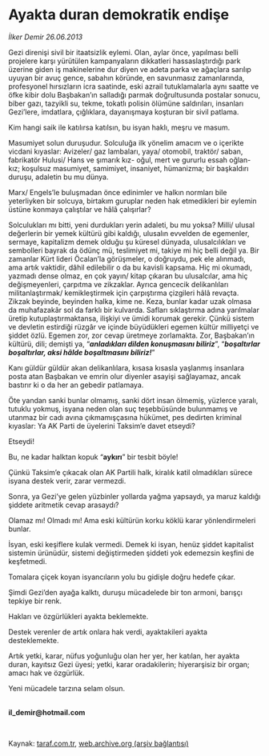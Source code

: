 # Ayakta duran demokratik endişe 

*İlker Demir 26.06.2013*

<div class="yazi"><p>Gezi direnişi sivil bir itaatsizlik eylemi. Olan, aylar önce, yapılması belli projelere karşı yürütülen kampanyaların dikkatleri hassaslaştırdığı park üzerine giden iş makinelerine dur diyen ve adeta parka ve ağaçlara sarılıp uyuyan bir avuç gence, sabahın köründe, en savunmasız zamanlarında, profesyonel hırsızların icra saatinde, eski azrail tutuklamalarla aynı saatte ve öfke kibir dolu Başbakan’ın salladığı parmak doğrultusunda postalar sonucu, biber gazı, tazyikli su, tekme, tokatlı polisin ölümüne saldırıları, insanları Gezi’lere, imdatlara, çığlıklara, dayanışmaya koşturan bir sivil patlama.</p>
<p>Kim hangi saik ile katılırsa katılsın, bu isyan haklı, meşru ve masum. </p>
<p>Masumiyet solun duruşudur. Solculuğa ilk yönelim amacım ve o içerikte vicdani kıyaslar: Avizeler/ gaz lambaları, yaya/ otomobil, traktör/ saban, fabrikatör Hulusi/ Hans ve şımarık kız- oğul, mert ve gururlu essah oğlan- kız; koşulsuz masumiyet, samimiyet, insaniyet, hümanizma; bir başkaldırı duruşu, adaletin bu mu dünya. </p>
<p>Marx/ Engels’le buluşmadan önce edinimler ve halkın normları bile yeterliyken bir solcuya, birtakım guruplar neden hak etmedikleri bir eylemin üstüne konmaya çalıştılar ve hâlâ çalışırlar? </p>
<p>Solculukları mı bitti, yeni durdukları yerin adaleti, bu mu yoksa? Milli/ ulusal değerlerin bir yemek kültürü gibi kaldığı, ulusalın evvelden de egemenler, sermaye, kapitalizm demek olduğu şu küresel dünyada, ulusalcılıkları ve sembolleri bayrak da ödünç mü, teslimiyet mi, takiye mi hiç belli değil ya. Bir zamanlar Kürt lideri Öcalan’la görüşmeler, o doğruydu, pek ele alınmadı, ama artık vaktidir, dâhil edilebilir o da bu kavisli kapsama. Hiç mi okumadı, yazmadı dense olmaz, en çok yayın/ kitap çıkaran bu ulusalcılar, ama hiç değişmeyenleri, çarpıtma ve zikzaklar. Ayrıca gencecik delikanlıları militanlaştırmak/ kemikleştirmek için çarpıştırma çizgileri hâlâ revaçta. Zikzak beyinde, beyinden halka, kime ne. Keza, bunlar kadar uzak olmasa da muhafazakâr sol da farklı bir kulvarda. Safları sıklaştırma adına yarılmalar üretip kutuplaştırmaktansa, ilişkiyi ve ümidi korumak gerekir. Çünkü sistem ve devletin estirdiği rüzgâr ve içinde büyüdükleri egemen kültür milliyetçi ve şiddet özlü. Egemen zor, zor cevap üretmeye zorlamakta. Zor, Başbakan’ın kültürü, dili; demişti ya, “<b><i>anladıkları dilden konuşmasını biliriz</i></b>”, “<b><i>boşaltırlar boşaltırlar, aksi hâlde boşaltmasını biliriz!</i></b>”</p>
<p>Kanı güldür güldür akan delikanlılara, kısasa kısasla yaşlanmış insanlara posta atan Başbakan ve emrin olur diyenler asayişi sağlayamaz, ancak bastırır ki o da her an gebedir patlamaya. </p>
<p>Öte yandan sanki bunlar olmamış, sanki dört insan ölmemiş, yüzlerce yaralı, tutuklu yokmuş, isyana neden olan suç teşebbüsünde bulunmamış ve utanmaz bir cadı avına çıkmamışçasına hükümet, pes dedirten kriminal kıyaslar: Ya AK Parti de üyelerini Taksim’e davet etseydi?</p>
<p>Etseydi!</p>
<p>Bu, ne kadar halktan kopuk “<b>aykırı</b>” bir tesbit böyle! </p>
<p>Çünkü Taksim’e çıkacak olan AK Partili halk, kiralık katil olmadıkları sürece isyana destek verir, zarar vermezdi.</p>
<p>Sonra, ya Gezi’ye gelen yüzbinler yollarda yağma yapsaydı, ya maruz kaldığı şiddete aritmetik cevap arasaydı? </p>
<p>Olamaz mı! Olmadı mı! Ama eski kültürün korku köklü karar yönlendirmeleri bunlar. </p>
<p>İsyan, eski keşiflere kulak vermedi. Demek ki isyan, henüz şiddet kapitalist sistemin ürünüdür, sistemi değiştirmeden şiddeti yok edemezsin keşfini de keşfetmedi. </p>
<p>Tomalara çiçek koyan isyancıların yolu bu gidişle doğru hedefe çıkar.</p>
<p>Şimdi Gezi’den ayağa kalktı, duruşu mücadelede bir ton armoni, barışçı tepkiye bir renk. </p>
<p>Hakları ve özgürlükleri ayakta beklemekte. </p>
<p>Destek verenler de artık onlara hak verdi, ayaktakileri ayakta desteklemekte. </p>
<p>Artık yetki, karar, nüfus yoğunluğu olan her yer, her katılan, her ayakta duran, kayıtsız Gezi üyesi; yetki, karar oradakilerin; hiyerarşisiz bir organ; amacı hak ve özgürlük. </p>
<p>Yeni mücadele tarzına selam olsun.</p><b>
<p><br/>il_demir@hotmail.com</p>
<p></p></b> 
</div>

Kaynak: [taraf.com.tr](http://www.taraf.com.tr:80/ilker-demir/makale-ayakta-duran-demokratik-endise.htm), [web.archive.org (arşiv bağlantısı)](http://web.archive.org/web/20130630061927/http://www.taraf.com.tr:80/ilker-demir/makale-ayakta-duran-demokratik-endise.htm)
